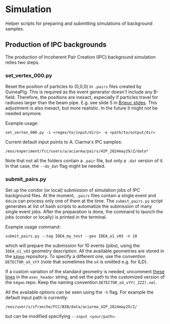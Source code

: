 # Simulation

Helper scripts for preparing and submitting simulations of background samples.


## Production of IPC backgrounds

The production of Incoherent Pair Creation (IPC) background simulation relies two steps.

### set_vertex_000.py
Reset the position of particles to (0,0,0) in `.pairs` files 
created by GuineaPig. This is required as the event generator doesn't
include any B-field. Therefore, the positions are inexact, especially if
particles travel for radiuses larger than the beam pipe.
E.g. see slide 5 in
[Brieuc slides](https://indico.cern.ch/event/1559862/contributions/6608302/attachments/3107855/5508385/20250721_StatusOfBkgStudiesWrtSoftware.pdf).
This adjustment is also inexact, but more realistic.
In the future it might not be needed anymore.

Example usage:
```
set_vertex_000.py -i <regex/to/input/dirs> -o <path/to/output/dir>
```
Current default input points to A. Ciarma's IPC samples:
```
/eos/experiment/fcc/users/a/aciarma/pairs/4IP_2024may29/Z/data*
```
Note that not all the folders contain a `.pair` file, 
but only a `.dat` version of it. In that case, the `--do_dat` flag might be needed.


### submit_pairs.py

Set up the condor (or local) submission of simulation jobs of 
IPC background files.
At the moment, `.pairs` files contain a single event
and `ddsim` can process only one of them at the time.
The  `submit_pairs.py` script generates at list of bash scripts
to automatize the submission of many single event jobs.
After the preparation is done, the command to launch the jobs
(condor or locally) is printed in the terminal.

Example usage command:
```
submit_pairs.py --tag IDEA_my_test --geo IDEA_o1_v03 -n 10
```
which will prepare the submission for 10 events (jobs),
using the `IDEA_o1_v03` geometry description.
All the available geometries are stored in the
[`k4geo`](https://github.com/key4hep/k4geo/tree/main)
repository.
To specify a different one, use the convention `DETECTOR_oX_vYY`
(note that sometimes the `oX` is omitted e.g. for ILD).


If a custom variation of the standard geometry is needed, 
uncomment  [these lines](submit_pairs.py#L76-L78)
in the `exec_header` string,
and set the path to the customized version of the `k4geo` repo.
Keep the naming convention `DETECTOR_oX_vYY(_ZZZ).xml`.

All the available options can be seen using the `-h` flag.
For example the default input path is currently:
```
/eos/user/s/sfranche/FCC/BIB/data/aciarma_4IP_2024may29/Z/
``` 
but can be modified specifying `--input <your/path>`.

